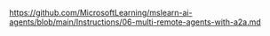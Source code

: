 https://github.com/MicrosoftLearning/mslearn-ai-agents/blob/main/Instructions/06-multi-remote-agents-with-a2a.md
